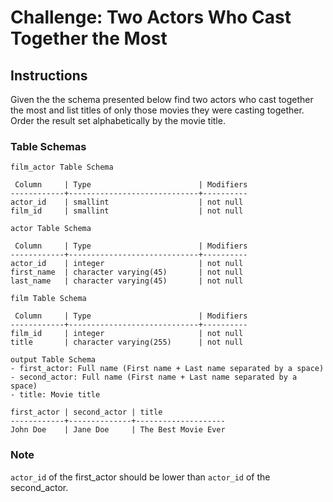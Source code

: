 # Challenge: Two Actors Who Cast Together the Most


## Instructions

Given the the schema presented below find two actors who cast together
the most and list titles of only those movies they were casting
together. Order the result set alphabetically by the movie title.


### Table Schemas

```
film_actor Table Schema

 Column     | Type                        | Modifiers
------------+-----------------------------+----------
actor_id    | smallint                    | not null
film_id     | smallint                    | not null
```

```
actor Table Schema

 Column     | Type                        | Modifiers
------------+-----------------------------+----------
actor_id    | integer                     | not null
first_name  | character varying(45)       | not null
last_name   | character varying(45)       | not null
```

```
film Table Schema

 Column     | Type                        | Modifiers
------------+-----------------------------+----------
film_id     | integer                     | not null
title       | character varying(255)      | not null
```

```
output Table Schema
- first_actor: Full name (First name + Last name separated by a space)
- second_actor: Full name (First name + Last name separated by a space)
- title: Movie title

first_actor | second_actor | title
------------+--------------+--------------------
John Doe    | Jane Doe     | The Best Movie Ever
```


### Note
`actor_id` of the first_actor should be lower than `actor_id` of the
second_actor.
